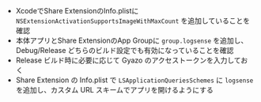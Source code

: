 - XcodeでShare ExtensionのInfo.plistに `NSExtensionActivationSupportsImageWithMaxCount` を追加していることを確認
- 本体アプリとShare ExtensionのApp Groupに `group.logsense` を追加し、Debug/Release どちらのビルド設定でも有効になっていることを確認
- Release ビルド時に必要に応じて Gyazo のアクセストークンを入力しておく
- Share Extension の Info.plist で `LSApplicationQueriesSchemes` に `logsense` を追加し、カスタム URL スキームでアプリを開けるようにする
